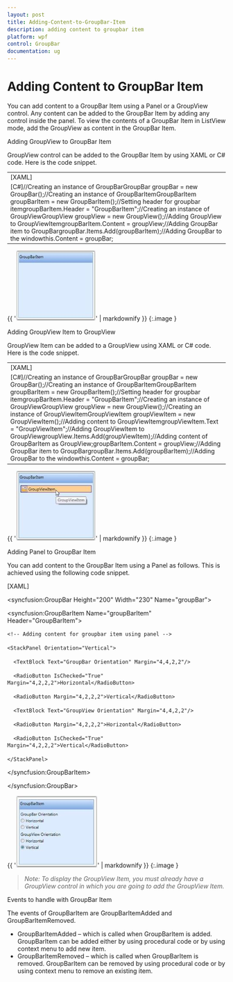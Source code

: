 ```yaml
---
layout: post
title: Adding-Content-to-GroupBar-Item
description: adding content to groupbar item
platform: wpf
control: GroupBar
documentation: ug
---
```


# Adding Content to GroupBar Item

You can add content to a GroupBar Item using a Panel or a GroupView control. Any content can be added to the GroupBar Item by adding any control inside the panel. To view the contents of a GroupBar Item in ListView mode, add the GroupView as content in the GroupBar Item.

Adding GroupView to GroupBar Item

GroupView control can be added to the GroupBar Item by using XAML or C# code. Here is the code snippet.



<table>
<tr>
<td>
[XAML]<!-- Adding GroupBar --><syncfusion:GroupBar Height="200" Width="230" Name="groupBar">  <!-- Adding GroupBarItem -->  <syncfusion:GroupBarItem Name="groupBarItem" Header="GroupBarItem">    <!-- Adding GroupView to GroupBarItem -->    <syncfusion:GroupView Name="groupView"/>  </syncfusion:GroupBarItem></syncfusion:GroupBar></td></tr>
<tr>
<td>
[C#]//Creating an instance of GroupBarGroupBar groupBar = new GroupBar();//Creating an instance of GroupBarItemGroupBarItem groupBarItem = new GroupBarItem();//Setting header for groupbar itemgroupBarItem.Header = "GroupBarItem";//Creating an instance of GroupViewGroupView groupView = new GroupView();//Adding GroupView to GroupViewItemgroupBarItem.Content = groupView;//Adding GroupBar item to GroupBargroupBar.Items.Add(groupBarItem);//Adding GroupBar to the windowthis.Content = groupBar;</td></tr>
</table>




{{ '![](Adding-Content-to-GroupBar-Item_images/Adding-Content-to-GroupBar-Item_img1.jpeg)' | markdownify }}
{:.image }




Adding GroupView Item to GroupView

GroupView Item can be added to a GroupView using XAML or C# code. Here is the code snippet.



<table>
<tr>
<td>
[XAML]<!-- Adding GroupBar --><syncfusion:GroupBar Height="200" Width="230" Name="groupBar">  <!-- Adding GroupBarItem -->  <syncfusion:GroupBarItem Name="groupBarItem" Header="GroupBarItem">    <!-- Adding GroupView to GroupBarItem -->    <syncfusion:GroupView Name="groupView">      <!-- Adding GroupViewItem to GroupView -->      <syncfusion:GroupViewItem Name="groupViewItem"                 Text="GroupViewItem"/>    </syncfusion:GroupView>  </syncfusion:GroupBarItem></syncfusion:GroupBar></td></tr>
<tr>
<td>
[C#]//Creating an instance of GroupBarGroupBar groupBar = new GroupBar();//Creating an instance of GroupBarItemGroupBarItem groupBarItem = new GroupBarItem();//Setting header for groupbar itemgroupBarItem.Header = "GroupBarItem";//Creating an instance of GroupViewGroupView groupView = new GroupView();//Creating an instance of GroupViewItemGroupViewItem groupViewItem = new GroupViewItem();//Adding content to GroupViewItemgroupViewItem.Text = "GroupViewItem";//Adding GroupViewItem to GroupViewgroupView.Items.Add(groupViewItem);//Adding content of GroupBarItem as GroupView;groupBarItem.Content = groupView;//Adding GroupBar item to GroupBargroupBar.Items.Add(groupBarItem);//Adding GroupBar to the windowthis.Content = groupBar;</td></tr>
</table>


{{ '![](Adding-Content-to-GroupBar-Item_images/Adding-Content-to-GroupBar-Item_img2.jpeg)' | markdownify }}
{:.image }


Adding Panel to GroupBar Item

You can add content to the GroupBar Item using a Panel as follows. This is achieved using the following code snippet.



[XAML]



<!-- Adding GroupBar -->

<syncfusion:GroupBar Height="200" Width="230" Name="groupBar">



  <!-- Adding GroupBarItem -->

  <syncfusion:GroupBarItem Name="groupBarItem" Header="GroupBarItem">



    <!-- Adding content for groupbar item using panel -->

    <StackPanel Orientation="Vertical">

      <TextBlock Text="GroupBar Orientation" Margin="4,4,2,2"/>

      <RadioButton IsChecked="True" Margin="4,2,2,2">Horizontal</RadioButton>

      <RadioButton Margin="4,2,2,2">Vertical</RadioButton>

      <TextBlock Text="GroupView Orientation" Margin="4,4,2,2"/>

      <RadioButton Margin="4,2,2,2">Horizontal</RadioButton>

      <RadioButton IsChecked="True" Margin="4,2,2,2">Vertical</RadioButton>

    </StackPanel>

  </syncfusion:GroupBarItem>

</syncfusion:GroupBar>



{{ '![](Adding-Content-to-GroupBar-Item_images/Adding-Content-to-GroupBar-Item_img3.jpeg)' | markdownify }}
{:.image }


> _Note: To display the GroupView Item, you must already have a GroupView control in which you are going to add the GroupView Item._ 



Events to handle with GroupBar Item

The events of GroupBarItem are GroupBarItemAdded and GroupBarItemRemoved. 

* GroupBarItemAdded – which is called when GroupBarItem is added. GroupBarItem can be added either by using procedural code or by using context menu to add new item.
* GroupBarItemRemoved – which is called when GroupBarItem is removed. GroupBarItem can be removed by using procedural code or by using context menu to remove an existing item.



